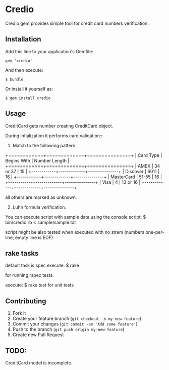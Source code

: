 # Credio

Credio gem provides simple tool for credit card numbers verification.


## Installation

Add this line to your application's Gemfile:

    gem 'credio'

And then execute:

    $ bundle

Or install it yourself as:

    $ gem install credio

## Usage

CreditCard gets number creating CreditCard object. 

During intialization it performs card validation::

1. Match to the following pattern


+============+=============+===============+
| Card Type  | Begins With | Number Length |
+============+=============+===============+
| AMEX       | 34 or 37    | 15            |
+------------+-------------+---------------+
| Discover   | 6011        | 16            |
+------------+-------------+---------------+
| MasterCard | 51-55       | 16            |
+------------+-------------+---------------+
| Visa       | 4           | 13 or 16      |
+------------+-------------+---------------+

all others are marked as unknown.

2. Luhn formula verification.



You can execute script with sample data using the console script: 
$ bin/credio.rb < sample/sample.txt

script might be also tested when executed with no strem
(numbers one-per-line, empty line is EOF)
 
## rake tasks
default task is spec
execute:
$ rake

for running rspec tests.


execute: 
$ rake test
for unit tests



## Contributing

1. Fork it
2. Create your feature branch (`git checkout -b my-new-feature`)
3. Commit your changes (`git commit -am 'Add some feature'`)
4. Push to the branch (`git push origin my-new-feature`)
5. Create new Pull Request


## TODO:
CreditCard model is incomplete.